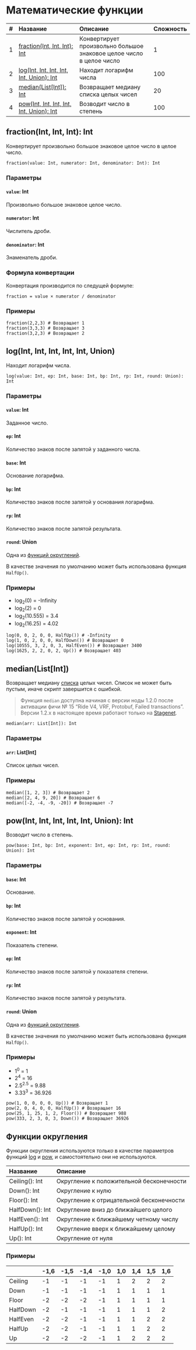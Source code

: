 # Математические функции

| # | Название | Описание | Сложность |
| :--- | :--- | :--- | :--- |
| 1 | [fraction(Int, Int, Int): Int](#fraction) | Конвертирует произвольно большое знаковое целое число в целое число | 1 |
| 2 | [log(Int, Int, Int, Int, Int, Union): Int](#log)  | Находит логарифм числа | 100 |
| 3 | [median(List[Int]): Int](#median) | Возвращает медиану списка целых чисел | 20 |
| 4 | [pow(Int, Int, Int, Int, Int, Union): Int](#pow) | Возводит число в степень | 100 |

## fraction(Int, Int, Int): Int<a id="fraction"></a>

Конвертирует произвольно большое знаковое целое число в целое число.

```ride
fraction(value: Int, numerator: Int, denominator: Int): Int
```

### Параметры

#### `value`: Int

Произвольно большое знаковое целое число.

#### `numerator`: Int

Числитель дроби.

#### `denominator`: Int

Знаменатель дроби.

### Формула конвертации

Конвертация производится по следущей формуле:

```ride
fraction = value × numerator / denominator
```

### Примеры

```ride
fraction(2,2,3) # Возвращает 1
fraction(3,3,3) # Возвращает 3
fraction(3,2,3) # Возвращает 2
```

## log(Int, Int, Int, Int, Int, Union)<a id="log"></a>

Находит логарифм числа.

``` ride
log(value: Int, ep: Int, base: Int, bp: Int, rp: Int, round: Union): Int
```

### Параметры

#### `value`: Int

Заданное число.

#### `ep`: Int

Количество знаков после запятой у заданного числа.

#### `base`: Int

Основание логарифма.

#### `bp`: Int

Количество знаков после запятой у основания логарифма.

#### `rp`: Int

Количество знаков после запятой результата.

#### `round`: Union

Одна из [функций округлений](#rounding-functions).

В качестве значения по умолчанию может быть использована функция `HalfUp()`.

### Примеры

* log<sub>2</sub>(0) = -Infinity
* log<sub>2</sub>(2) = 0
* log<sub>2</sub>(10.555) = 3.4
* log<sub>2</sub>(16.25) = 4.02

```ride
log(0, 0, 2, 0, 0, HalfUp()) # -Infinity
log(1, 0, 2, 0, 0, HalfDown()) # Возвращает 0
log(10555, 3, 2, 0, 3, HalfEven()) # Возвращает 3400
log(1625, 2, 2, 0, 2, Up()) # Возвращает 403
```

## median(List[Int])<a id="median"></a>

Возвращает медиану [списка](/ru/ride/data-types/list) целых чисел. Список не может быть пустым, иначе скрипт завершится с ошибкой.

> Функция `median` доступна начиная с версии ноды 1.2.0 после активации фичи №&nbsp;15 “Ride V4, VRF, Protobuf, Failed transactions”. Версии 1.2.x в настоящее время работают только на [Stagenet](/ru/blockchain/blockchain-network/).


``` ride
median(arr: List[Int]): Int
```

### Параметры

#### `arr`: List[Int]

Список целых чисел.

### Примеры

```ride
median([1, 2, 3]) # Возвращает 2
median([2, 4, 9, 20]) # Возвращает 6
median([-2, -4, -9, -20]) # Возвращает -7
```

## pow(Int, Int, Int, Int, Int, Union): Int<a id="pow"></a>

Возводит число в степень.

``` ride
pow(base: Int, bp: Int, exponent: Int, ep: Int, rp: Int, round: Union): Int
```

### Параметры

#### `base`: Int

Основание.

#### `bp`: Int

Количество знаков после запятой у основания.

#### `exponent`: Int

Показатель степени.

#### `ep`: Int

Количество знаков после запятой у показателя степени.

#### `rp`: Int

Количество знаков после запятой у результата.

#### `round`: Union

Одна из [функций округления](#rounding-functions).

В качестве значения по умолчанию может быть использована функция `HalfUp()`.

### Примеры

* 1<sup>0</sup> = 1
* 2<sup>4</sup> = 16
* 2.5<sup>2.5</sup> = 9.88
* 3.33<sup>3</sup> = 36.926

```ride
pow(1, 0, 0, 0, 0, Up()) # Возвращает 1
pow(2, 0, 4, 0, 0, HalfUp()) # Возвращает 16
pow(25, 1, 25, 1, 2, Floor()) # Возвращает 988
pow(333, 2, 3, 0, 3, Down()) # Возвращает 36926
```

## Функции округления<a id="rounding-functions"></a>

Функции округления используются _только_ в качестве параметров функций [log](#log) и [pow](#pow), и самостоятельно они не используются.

| Название | Описание |
| :--- | :--- |
| Ceiling(): Int | Округление к положительной бесконечности |
| Down(): Int | Округление к нулю |
| Floor(): Int | Округление к отрицательной бесконечности |
| HalfDown(): Int | Округление вниз до ближайшего целого |
| HalfEven(): Int | Округление к ближайшему четному числу |
| HalfUp(): Int | Округление вверх к ближайшему целому |
| Up(): Int | Округление от нуля |

### Примеры

| | -1,6 | -1,5 | -1,4 | -1,0 | 1,0 | 1,4 | 1,5 | 1,6 |
| :--- | :--- | :--- | :--- | :--- | :--- | :--- | :--- | :--- |
| Ceiling | -1 | -1 | -1 | -1 | 1 | 2 | 2 | 2 |
| Down | -1 | -1 | -1 | -1 | 1 | 1 | 1 | 1 |
| Floor | -2 | -2 | -2 | -1 | 1 | 1 | 1 | 1 |
| HalfDown | -2 | -1 | -1 | -1 | 1 | 1 | 1 | 2 |
| HalfEven | -2 | -2 | -1 | -1 | 1 | 1 | 2 | 2 |
| HalfUp | -2 | -2 | -1 | -1 | 1 | 1 | 2 | 2 |
| Up | -2 | -2 | -2 | -1 | 1 | 2 | 2 | 2 |
